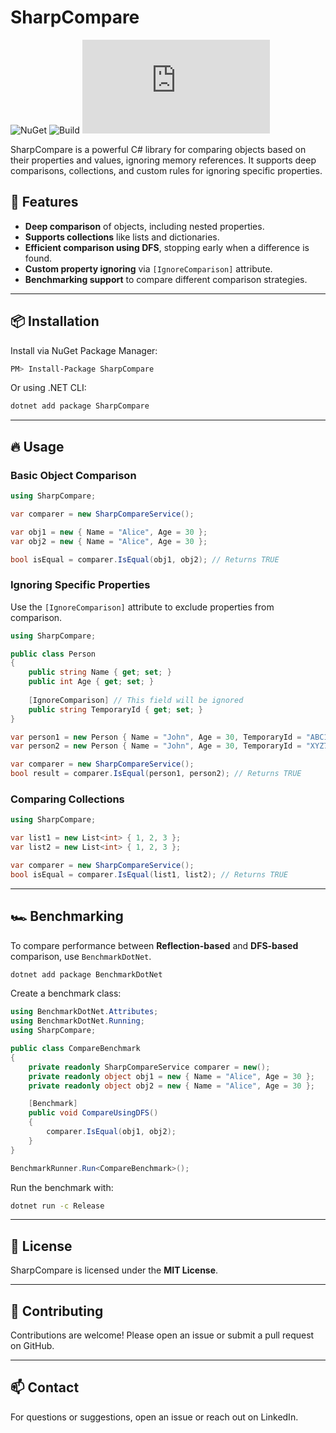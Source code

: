 # SharpCompare

![NuGet](https://www.nuget.org/packages/SharpCompare/)
![Build](https://img.shields.io/github/actions/workflow/status/seu-repo/sharpcompare/build.yml?style=for-the-badge)
![License](https://github.com/Xyp9xGod/SharpCompare/blob/CompareObjects/License.txt)

SharpCompare is a powerful C# library for comparing objects based on their properties and values, ignoring memory references. It supports deep comparisons, collections, and custom rules for ignoring specific properties.

## 🚀 Features

- **Deep comparison** of objects, including nested properties.
- **Supports collections** like lists and dictionaries.
- **Efficient comparison using DFS**, stopping early when a difference is found.
- **Custom property ignoring** via `[IgnoreComparison]` attribute.
- **Benchmarking support** to compare different comparison strategies.

---

## 📦 Installation

Install via NuGet Package Manager:

```sh
PM> Install-Package SharpCompare
```

Or using .NET CLI:

```sh
dotnet add package SharpCompare
```

---

## 🔥 Usage

### Basic Object Comparison

```csharp
using SharpCompare;

var comparer = new SharpCompareService();

var obj1 = new { Name = "Alice", Age = 30 };
var obj2 = new { Name = "Alice", Age = 30 };

bool isEqual = comparer.IsEqual(obj1, obj2); // Returns TRUE
```

### Ignoring Specific Properties

Use the `[IgnoreComparison]` attribute to exclude properties from comparison.

```csharp
using SharpCompare;

public class Person
{
    public string Name { get; set; }
    public int Age { get; set; }
    
    [IgnoreComparison] // This field will be ignored
    public string TemporaryId { get; set; }
}

var person1 = new Person { Name = "John", Age = 30, TemporaryId = "ABC123" };
var person2 = new Person { Name = "John", Age = 30, TemporaryId = "XYZ789" };

var comparer = new SharpCompareService();
bool result = comparer.IsEqual(person1, person2); // Returns TRUE
```

### Comparing Collections

```csharp
using SharpCompare;

var list1 = new List<int> { 1, 2, 3 };
var list2 = new List<int> { 1, 2, 3 };

var comparer = new SharpCompareService();
bool isEqual = comparer.IsEqual(list1, list2); // Returns TRUE
```

---

## 🏎️ Benchmarking

To compare performance between **Reflection-based** and **DFS-based** comparison, use `BenchmarkDotNet`.

```sh
dotnet add package BenchmarkDotNet
```

Create a benchmark class:

```csharp
using BenchmarkDotNet.Attributes;
using BenchmarkDotNet.Running;
using SharpCompare;

public class CompareBenchmark
{
    private readonly SharpCompareService comparer = new();
    private readonly object obj1 = new { Name = "Alice", Age = 30 };
    private readonly object obj2 = new { Name = "Alice", Age = 30 };

    [Benchmark]
    public void CompareUsingDFS()
    {
        comparer.IsEqual(obj1, obj2);
    }
}

BenchmarkRunner.Run<CompareBenchmark>();
```

Run the benchmark with:

```sh
dotnet run -c Release
```

---

## 📜 License

SharpCompare is licensed under the **MIT License**.

---

## 🤝 Contributing

Contributions are welcome! Please open an issue or submit a pull request on GitHub.

---

## 📫 Contact

For questions or suggestions, open an issue or reach out on LinkedIn.

